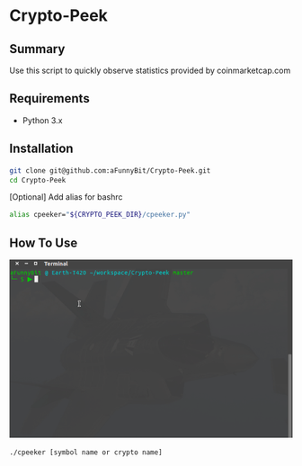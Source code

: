 # Crypto-Peek

## Summary
Use this script to quickly observe statistics provided by coinmarketcap.com

## Requirements 
* Python 3.x

## Installation 

```bash
git clone git@github.com:aFunnyBit/Crypto-Peek.git
cd Crypto-Peek
```

[Optional] Add alias for bashrc

```bash
alias cpeeker="${CRYPTO_PEEK_DIR}/cpeeker.py"
```

## How To Use
![howtouse](https://github.com/aFunnyBit/Crypto-Peek/raw/master/img/cpeeker.gif)

```bash
./cpeeker [symbol name or crypto name]
```

